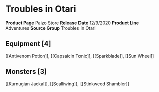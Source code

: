 ﻿---
id: '55'
name: Troubles in Otari
rarity: Common
source: null
trait: null
type: Source

---
# Troubles in Otari

**Product Page** Paizo Store
**Release Date** 12/9/2020
**Product Line** Adventures
**Source Group** Troubles in Otari

## Equipment [4]

[[Antivenom Potion]], [[Capsaicin Tonic]], [[Sparkblade]], [[Sun Wheel]]

## Monsters [3]

[[Kurnugian Jackal]], [[Scalliwing]], [[Stinkweed Shambler]]